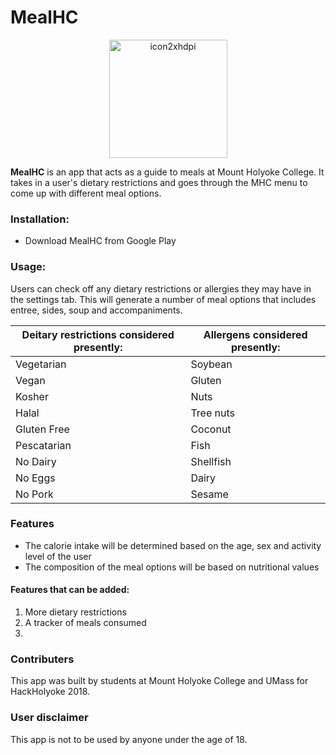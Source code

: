 # MealHC

<p align= "center">
<img width="189" alt="icon2xhdpi" src="https://user-images.githubusercontent.com/44718709/47953085-ae543f00-df4e-11e8-9d55-6c3074f37672.png">

</p>

**MealHC** is an app that acts as a guide to meals at Mount Holyoke College. It takes in a user's dietary restrictions and goes through the MHC menu to come up with different meal options.  

### Installation: 
* Download MealHC from Google Play


### Usage: 
Users can check off any dietary restrictions or allergies they may have in the settings tab. This will generate a number of meal options that includes entree, sides, soup and accompaniments.


|Deitary restrictions considered presently: | Allergens considered presently:|
|-------------------------------------------|--------------------------------|
| Vegetarian |  Soybean|
| Vegan |  Gluten |
| Kosher |  Nuts |
| Halal |  Tree nuts |
| Gluten Free |  Coconut |
| Pescatarian |  Fish |
| No Dairy |  Shellfish |
| No Eggs |  Dairy |
| No Pork |  Sesame |


### Features
* The calorie intake will be determined based on the age, sex and activity level of the user
* The composition of the meal options will be based on nutritional values

#### Features that can be added:
1. More dietary restrictions 
2. A tracker of meals consumed
3. 


### Contributers
This app was built by students at Mount Holyoke College and UMass for HackHolyoke 2018.




### User disclaimer

This app is not to be used by anyone under the age of 18.



